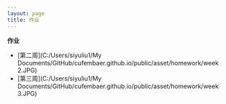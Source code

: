 ```yaml
---
layout: page
title: 作业
---
```



**作业**

- [第二周](C:/Users/siyuliu1/My Documents/GitHub/cufembaer.github.io/public/asset/homework/week 2.JPG)
- [第三周](C:/Users/siyuliu1/My Documents/GitHub/cufembaer.github.io/public/asset/homework/week 3.JPG)